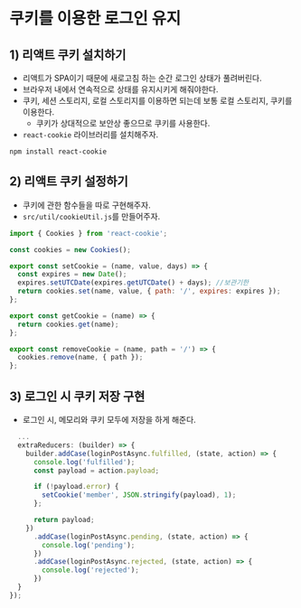 # 쿠키를 이용한 로그인 유지
## 1) 리액트 쿠키 설치하기
- 리액트가 SPA이기 때문에 새로고침 하는 순간 로그인 상태가 풀려버린다.
- 브라우저 내에서 연속적으로 상태를 유지시키게 해줘야한다.
- 쿠키, 세션 스토리지, 로컬 스토리지를 이용하면 되는데 보통 로컬 스토리지, 쿠키를 이용한다.
	- 쿠키가 상대적으로 보안상 좋으므로 쿠키를 사용한다.
- `react-cookie` 라이브러리를 설치해주자.
```shell
npm install react-cookie
```

## 2) 리액트 쿠키 설정하기
- 쿠키에 관한 함수들을 따로 구현해주자.
- `src/util/cookieUtil.js`를 만들어주자.
```javascript
import { Cookies } from 'react-cookie';

const cookies = new Cookies();

export const setCookie = (name, value, days) => {
  const expires = new Date();
  expires.setUTCDate(expires.getUTCDate() + days); //보관기한
  return cookies.set(name, value, { path: '/', expires: expires });
};

export const getCookie = (name) => {
  return cookies.get(name);
};

export const removeCookie = (name, path = '/') => {
  cookies.remove(name, { path });
};
```

## 3) 로그인 시 쿠키 저장 구현
- 로그인 시, 메모리와 쿠키 모두에 저장을 하게 해준다.
```javascript
  ...
  extraReducers: (builder) => {
    builder.addCase(loginPostAsync.fulfilled, (state, action) => {
      console.log('fulfilled');
      const payload = action.payload;

      if (!payload.error) {
        setCookie('member', JSON.stringify(payload), 1);
      };

      return payload;
    })
      .addCase(loginPostAsync.pending, (state, action) => {
        console.log('pending');
      })
      .addCase(loginPostAsync.rejected, (state, action) => {
        console.log('rejected');
      })
  }
});
```